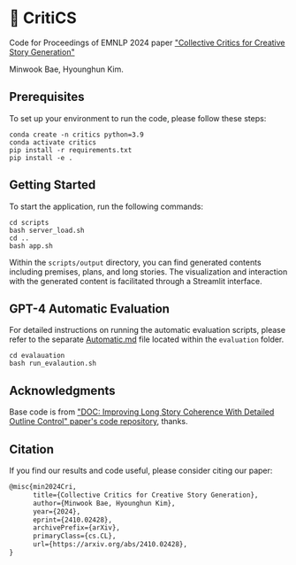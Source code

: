 # 📖 CritiCS

Code for Proceedings of EMNLP 2024 paper ["Collective Critics for Creative Story Generation"](https://arxiv.org/abs/2410.02428) 

Minwook Bae, Hyounghun Kim.

## Prerequisites
To set up your environment to run the code, please follow these steps:

```Shell
conda create -n critics python=3.9
conda activate critics
pip install -r requirements.txt
pip install -e .
```

## Getting Started
To start the application, run the following commands:

```Shell
cd scripts
bash server_load.sh
cd ..
bash app.sh
```
Within the `scripts/output` directory, you can find generated contents including premises, plans, and long stories. The visualization and interaction with the generated content is facilitated through a Streamlit interface.

## GPT-4 Automatic Evaluation
For detailed instructions on running the automatic evaluation scripts, please refer to the separate [Automatic.md](evaluation/automatic.md) file located within the `evaluation` folder.

```Shell
cd evalauation
bash run_evalaution.sh
```

## Acknowledgments
Base code is from ["DOC: Improving Long Story Coherence With Detailed Outline Control" paper's code repository](https://github.com/yangkevin2/doc-story-generation), thanks.

## Citation

If you find our results and code useful, please consider citing our paper:

```latex
@misc{min2024Cri,
      title={Collective Critics for Creative Story Generation}, 
      author={Minwook Bae, Hyounghun Kim},
      year={2024},
      eprint={2410.02428},
      archivePrefix={arXiv},
      primaryClass={cs.CL},
      url={https://arxiv.org/abs/2410.02428}, 
}
```